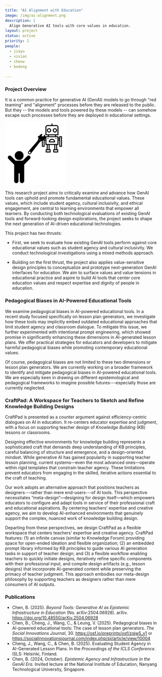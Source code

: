 ```yaml
---
title: "AI Alignment with Education"
image: /img/ai-alignment.png
description: | 
  Align Generative AI tools with core values in education.
layout: project
status: active
priority: 2
people:
  - jiayu
  - vivian
  - chenw
  - bodong

---
```



### Project Overview

It is a common practice for generative AI (GenAI) models to go through "red teaming" and "alignment" processes before they are released to the public. But they -- the models and tools powered by these models -- can somehow escape such processes before they are deployed in educational settings. 

<img src='/img/ai-alignment.png' width='200px' />

This research project aims to critically examine and advance how GenAI tools can uphold and promote fundamental educational values. These values, which include student agency, cultural inclusivity, and ethical engagement, are central to learning environments that empower all learners. By conducting both technological evaluations of existing GenAI tools and forward-looking design explorations, the project seeks to shape the next generation of AI-driven educational technologies.

This project has two thrusts:

- First, we seek to evaluate how existing GenAI tools perform against core educational values such as student agency and cultural inclusivity. We conduct technological investigations using a mixed methods approach. 

- Building on the first thrust, the project also applies value-sensitive design principles to conceptualize and prototype next-generation GenAI interfaces for education. We aim to surface values and value tensions in educational practice and aspire to build AI tools that center core education values and respect expertise and dignity of people in education. 

### Pedagogical Biases in AI-Powered Educational Tools

We examine pedagogical biases in AI-powered educational tools. In a recent study focused specifically on lesson plan generators, we investigate how these tools may implicitly embed outdated educational approaches that limit student agency and classroom dialogue. To mitigate this issue, we further experimented with intentional prompt engineering, which showed promise in significantly enhancing these dimensions in AI-generated lesson plans. We offer practical strategies for educators and developers to mitigate harmful pedagogical biases while promoting contemporary educational values. 

Of course, pedagogical biases are not limited to these two dimensions or lesson plan generators. We are currently working on a broader framework to identify and mitigate pedagogical biases in AI-powered educational tools. We are especially keen in drawing on different epistemological and pedagogical frameworks to imagine possible futures---especially those are currently neglected.

### CraftPad: A Workspace for Teachers to Sketch and Refine Knowledge Building Designs

CraftPad is presented as a counter argument against efficiency-centric dialogues on AI in education. It re-centers educator expertise and judgment, with a focus on supporting teacher design of *Knowledge Building* (KB) lessons or classrooms. 

Designing effective environments for knowledge building represents a sophisticated craft that demands deep understanding of KB principles, careful balancing of structure and emergence, and a design-oriented mindset. While generative AI has gained popularity in supporting teacher lesson planning, current systems—even the most advanced ones—operate within rigid templates that constrain teacher agency. These limitations prevent educators from engaging in the skilled, iterative actions essential to the craft of teaching. 

Our work adopts an alternative approach that positions teachers as designers---rather than mere end-users---of AI tools. This perspective necessitates “meta-design”—designing for design itself—which empowers educators to configure and adapt tools in service of their professional craft and educational aspirations. By centering teachers’ expertise and creative agency, we aim to develop AI-enhanced environments that genuinely support the complex, nuanced work of knowledge building design.

Departing from these perspectives, we design CraftPad as a flexible workspace that centers teachers’ expertise and creative agency. CraftPad features: (1) an infinite canvas (similar to Knowledge Forum) providing space for open-ended ideation and flexible organization; (2) an embedded prompt library informed by KB principles to guide various AI generation tasks in support of teacher design; and (3) a flexible workflow enabling teachers to quickly initiate designs, iteratively refine specific components with their professional input, and compile design artifacts (e.g., lesson designs) that incorporate AI-generated content while preserving the primacy of teacher judgment. This approach embodies our meta-design philosophy by supporting teachers as designers rather than mere consumers of AI outputs.

### Publications

- Chen, B. (2025). *Beyond Tools: Generative AI as Epistemic Infrastructure in Education* (No. arXiv:2504.06928). arXiv. https://doi.org/10.48550/arXiv.2504.06928
- Chen, B., Cheng, J., Wang, C., & Leung, V. (2025). Pedagogical biases in AI-powered educational tools: The case of lesson plan generators. *The Social Innovations Journal*, 30. https://osf.io/preprints/osf/zqjw5_v1 or https://socialinnovationsjournal.com/index.php/sij/article/view/10004
- Cheng, J., Wang, C., & Chen, B. (2025). Evaluating Student Agency in AI-Generated Lesson Plans. In the *Proceedings of the ICLS Conference*. ISLS: Helsinki, Finland. 
- Chen, B. (2024, October). *Epistemic Agency and Infrastructure in the GenAI Era*. Invited lecture at the National Institute of Education, Nanyang Technological University, Singapore.